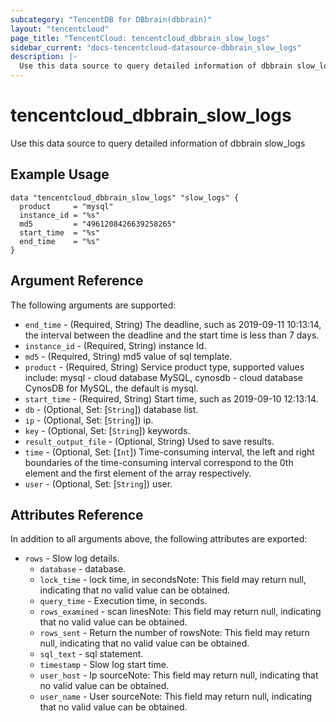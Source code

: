 ```yaml
---
subcategory: "TencentDB for DBbrain(dbbrain)"
layout: "tencentcloud"
page_title: "TencentCloud: tencentcloud_dbbrain_slow_logs"
sidebar_current: "docs-tencentcloud-datasource-dbbrain_slow_logs"
description: |-
  Use this data source to query detailed information of dbbrain slow_logs
---
```


# tencentcloud_dbbrain_slow_logs

Use this data source to query detailed information of dbbrain slow_logs

## Example Usage

```hcl
data "tencentcloud_dbbrain_slow_logs" "slow_logs" {
  product     = "mysql"
  instance_id = "%s"
  md5         = "4961208426639258265"
  start_time  = "%s"
  end_time    = "%s"
}
```

## Argument Reference

The following arguments are supported:

* `end_time` - (Required, String) The deadline, such as 2019-09-11 10:13:14, the interval between the deadline and the start time is less than 7 days.
* `instance_id` - (Required, String) instance Id.
* `md5` - (Required, String) md5 value of sql template.
* `product` - (Required, String) Service product type, supported values include: mysql - cloud database MySQL, cynosdb - cloud database CynosDB for MySQL, the default is mysql.
* `start_time` - (Required, String) Start time, such as 2019-09-10 12:13:14.
* `db` - (Optional, Set: [`String`]) database list.
* `ip` - (Optional, Set: [`String`]) ip.
* `key` - (Optional, Set: [`String`]) keywords.
* `result_output_file` - (Optional, String) Used to save results.
* `time` - (Optional, Set: [`Int`]) Time-consuming interval, the left and right boundaries of the time-consuming interval correspond to the 0th element and the first element of the array respectively.
* `user` - (Optional, Set: [`String`]) user.

## Attributes Reference

In addition to all arguments above, the following attributes are exported:

* `rows` - Slow log details.
  * `database` - database.
  * `lock_time` - lock time, in secondsNote: This field may return null, indicating that no valid value can be obtained.
  * `query_time` - Execution time, in seconds.
  * `rows_examined` - scan linesNote: This field may return null, indicating that no valid value can be obtained.
  * `rows_sent` - Return the number of rowsNote: This field may return null, indicating that no valid value can be obtained.
  * `sql_text` - sql statement.
  * `timestamp` - Slow log start time.
  * `user_host` - Ip sourceNote: This field may return null, indicating that no valid value can be obtained.
  * `user_name` - User sourceNote: This field may return null, indicating that no valid value can be obtained.



